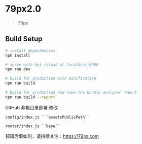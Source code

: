 # 79px2.0

> 79px

## Build Setup

``` bash
# install dependencies
npm install

# serve with hot reload at localhost:8080
npm run dev

# build for production with minification
npm run build

# build for production and view the bundle analyzer report
npm run build --report
```

GitHub 非根目录部署  修改

    config/index.js ```assetsPublicPath``

    router/index.js ``base``


预知后事如何，请持续关注：https://79px.com
